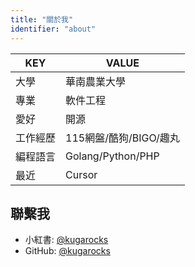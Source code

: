 ```yaml
---
title: "關於我"
identifier: "about"
---
```


| KEY | VALUE |
| --- | --- |
| 大學 | 華南農業大學 |
| 專業 | 軟件工程 |
| 愛好 | 開源 |
| 工作經歷 | 115網盤/酷狗/BIGO/趣丸 |
| 編程語言 | Golang/Python/PHP |
| 最近 | Cursor |

## 聯繫我

* 小紅書: [@kugarocks](https://www.xiaohongshu.com/user/profile/65683d68000000001c01b1e5)
* GitHub: [@kugarocks](https://github.com/kugarocks)
